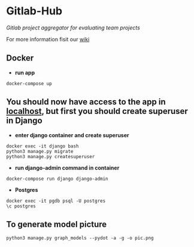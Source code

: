 # Gitlab-Hub

_Gitlab project aggregator for evaluating team projects_

For more information fisit our [wiki](https://cognate.pages.taltech.ee/wiki/)

## Docker
- **run app**
```
docker-compose up
```
You should now have access to the app in [localhost](localhost:8000), but first you should create superuser in Django
--- 
- **enter django container and create superuser**
```
docker exec -it django bash
python3 manage.py migrate
python3 manage.py createsuperuser
```
- **run django-admin command in container**
```
docker-compose run django django-admin
```
- **Postgres**
```
docker exec -it pgdb psql -U postgres
\c postgres
```

## To generate model picture
```
python3 manage.py graph_models --pydot -a -g -o pic.png
```

